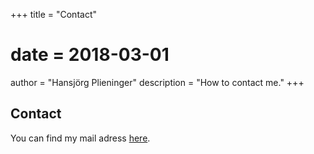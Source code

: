 +++
title = "Contact"
# date = 2018-03-01
author = "Hansjörg Plieninger"
description = "How to contact me."
+++

## Contact

You can find my mail adress [here](http://methods.uni-mannheim.de/Mitarbeiter/hansjoerg_plieninger/).